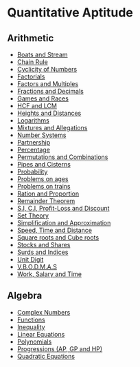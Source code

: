 # Quantitative Aptitude
## Arithmetic

- [Boats and Stream](https://youtu.be/kYLWhzcJO74)
- [Chain Rule](https://youtu.be/pYL2843EEuQ)
- [Cyclicity of Numbers](https://youtu.be/jI8e6jMGa6s)
- [Factorials](https://youtube.com/playlist?list=PLb2I6LyBNzJ17pPYRtMTWIiatubTXEdXt)
- [Factors and Multiples](https://youtube.com/playlist?list=PLb2I6LyBNzJ1y1DNclroNfIFvsZURK-pj)
- [Fractions and Decimals](https://youtu.be/tnc9ojITRg4)
- [Games and Races](https://youtube.com/playlist?list=PLOoogDtEDyvsp69q1tyV419_KCbW6l_EF)
- [HCF and LCM](https://youtu.be/xyyejJYeILM)
- [Heights and Distances](https://youtu.be/kcgqVsayZG4)
- [Logarithms](https://youtu.be/le5D8_q094U)
- [Mixtures and Allegations](https://youtu.be/OKSJDDAyqP0)
- [Number Systems](https://youtu.be/XBQXX-nFzr0)
- [Partnership](https://youtu.be/hn9TKnr8L_8)
- [Percentage](https://youtu.be/RWdNhJWwzSs)
- [Permutations and Combinations](https://youtu.be/ETiRE7N7pEI)
- [Pipes and Cisterns](https://youtu.be/mBtBD1N7ywQ)
- [Probability](https://youtu.be/ximxxERGSUc)
- [Problems on ages](https://youtu.be/7pg8aQNPkcE)
- [Problems on trains](https://youtu.be/78b4Jn4rw44)
- [Ration and Proportion](https://youtu.be/jfoJBivWlnQ)
- [Remainder Theorem](https://youtube.com/playlist?list=PLb2I6LyBNzJ3ZTUjukv6U8mkWSjXg9dgR)
- [S.I, C.I, Profit-Loss and Discount](https://youtube.com/playlist?list=PLb2I6LyBNzJ3MvW6LZsHLtSqOXKljB9eF)
- [Set Theory](https://youtu.be/Qi8tNC4x8ug)
- [Simplification and Approximation](https://youtu.be/7jBYqUMw1Zg)
- [Speed, Time and Distance](https://youtu.be/jzNxXm5twx4)
- [Square roots and Cube roots](https://youtu.be/_HyhwS8P9KY)
- [Stocks and Shares](https://youtu.be/155IpGiZJhc)
- [Surds and Indices](https://youtu.be/jAbpPTpz2bQ)
- [Unit Digit](https://youtu.be/ol7Lo9b0f4o)
- [V.B.O.D.M.A.S](https://youtu.be/ZuMJFleXmiw)
- [Work, Salary and Time](https://youtu.be/KE7tQf9spPg)
## Algebra
- [Complex Numbers]()
- [Functions]()
- [Inequality]()
- [Linear Equations]()
- [Polynomials]()
- [Progressions (AP, GP and HP)]()
- [Quadratic Equations]()